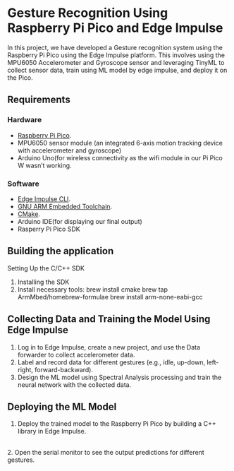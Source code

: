 # Gesture Recognition Using Raspberry Pi Pico and Edge Impulse
In this project, we have developed a Gesture recognition system using the Raspberry Pi Pico using the Edge Impulse platform. This involves using the MPU6050 Accelerometer and Gyroscope sensor and leveraging TinyML to collect sensor data, train using ML model by edge impulse, and deploy it on the Pico.


## Requirements

### Hardware

* [Raspberry Pi Pico](https://www.raspberrypi.org/products/raspberry-pi-pico/).
* MPU6050 sensor module (an integrated 6-axis motion tracking device with accelerometer and gyroscope)
* Arduino Uno(for wireless connectivity as the wifi module in our Pi Pico W wasn’t working.

### Software

* [Edge Impulse CLI](https://docs.edgeimpulse.com/docs/cli-installation).
* [GNU ARM Embedded Toolchain](https://developer.arm.com/tools-and-software/open-source-software/developer-tools/gnu-toolchain/gnu-rm/downloads).
* [CMake](https://cmake.org/install/).
* Arduino IDE(for displaying our final output)
* Rasperry Pi Pico SDK

## Building the application
Setting Up the C/C++ SDK
<br>
1.	Installing the SDK
2.	Install necessary tools:
brew install cmake
brew tap ArmMbed/homebrew-formulae
brew install arm-none-eabi-gcc


## Collecting Data and Training the Model Using Edge Impulse
1.	Log in to Edge Impulse, create a new project, and use the Data forwarder to collect accelerometer data.
2.	Label and record data for different gestures (e.g., idle, up-down, left-right, forward-backward).
3.	Design the ML model using Spectral Analysis processing and train the neural network with the collected data.

## Deploying the ML Model
1.	Deploy the trained model to the Raspberry Pi Pico by building a C++ library in Edge Impulse.
<br>
2.	Open the serial monitor to see the output predictions for different gestures.


